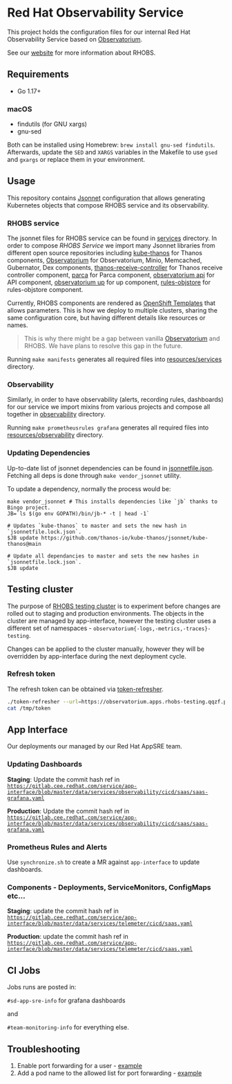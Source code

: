 # Red Hat Observability Service

This project holds the configuration files for our internal Red Hat Observability Service based on [Observatorium](https://github.com/observatorium/observatorium).

See our [website](https://rhobs-handbook.netlify.app/) for more information about RHOBS.

## Requirements

* Go 1.17+

### macOS

* findutils (for GNU xargs)
* gnu-sed

Both can be installed using Homebrew: `brew install gnu-sed findutils`. Afterwards, update the `SED` and `XARGS` variables in the Makefile to use `gsed` and `gxargs` or replace them in your environment.

## Usage

This repository contains [Jsonnet](https://jsonnet.org/) configuration that allows generating Kubernetes objects that compose RHOBS service and its observability.

### RHOBS service

The jsonnet files for RHOBS service can be found in [services](./services) directory. In order to compose *RHOBS Service* we import many Jsonnet libraries from different open source repositories including [kube-thanos](https://github.com/thanos-io/kube-thanos) for Thanos components, [Observatorium](https://github.com/observatorium/observatorium) for Observatorium, Minio, Memcached, Gubernator, Dex components, [thanos-receive-controller](https://github.com/observatorium/thanos-receive-controller) for Thanos receive controller component, [parca](https://github.com/parca-dev/parca) for Parca component, [observatorium api](https://github.com/observatorium/api) for API component, [observatorium up](https://github.com/observatorium/up) for up component,  [rules-objstore](https://github.com/observatorium/rules-objstore) for rules-objstore component.

Currently, RHOBS components are rendered as [OpenShift Templates](https://docs.openshift.com/container-platform/latest/openshift_images/using-templates.html) that allows parameters. This is how we deploy to multiple clusters, sharing the same configuration core, but having different details like resources or names.

> This is why there might be a gap between vanilla [Observatorium](https://github.com/observatorium/observatorium) and RHOBS. We have plans to resolve this gap in the future.

Running `make manifests` generates all required files into [resources/services](./resources/services) directory.

### Observability

Similarly, in order to have observability (alerts, recording rules, dashboards) for our service we import mixins from various projects and compose all together in [observability](./observability) directory.

Running `make prometheusrules grafana` generates all required files into [resources/observability](./resources/observability) directory.

### Updating Dependencies

Up-to-date list of jsonnet dependencies can be found in [jsonnetfile.json](./jsonnetfile.json). Fetching all deps is done through `make vendor_jsonnet` utility.

To update a dependency, normally the process would be:

```console
make vendor_jsonnet # This installs dependencies like `jb` thanks to Bingo project.
JB=`ls $(go env GOPATH)/bin/jb-* -t | head -1`

# Updates `kube-thanos` to master and sets the new hash in `jsonnetfile.lock.json`.
$JB update https://github.com/thanos-io/kube-thanos/jsonnet/kube-thanos@main

# Update all dependancies to master and sets the new hashes in `jsonnetfile.lock.json`.
$JB update
```

## Testing cluster

The purpose of [RHOBS testing cluster](https://console-openshift-console.apps.rhobs-testing.qqzf.p1.openshiftapps.com/dashboards) is to
experiment before changes are rolled out to staging and production environments. The objects in the cluster are managed by app-interface, however the testing cluster uses a different set of namespaces - `observatorium{-logs,-metrics,-traces}-testing`.

Changes can be applied to the cluster manually, however they will be overridden by app-interface during the next deployment cycle.

### Refresh token

The refresh token can be obtained via [token-refresher](https://github.com/observatorium/token-refresher).

```bash
./token-refresher --url=https://observatorium.apps.rhobs-testing.qqzf.p1.openshiftapps.com  --oidc.client-id=observatorium-rhobs-testing  --oidc.client-secret=<token> --log.level=debug --oidc.issuer-url=https://sso.redhat.com/auth/realms/redhat-external --oidc.audience=observatorium-telemeter-testing --file /tmp/token
cat /tmp/token
```

## App Interface

Our deployments our managed by our Red Hat AppSRE team.

### Updating Dashboards

**Staging**: Update the commit hash ref in [`https://gitlab.cee.redhat.com/service/app-interface/blob/master/data/services/observability/cicd/saas/saas-grafana.yaml`](https://gitlab.cee.redhat.com/service/app-interface/blob/master/data/services/observability/cicd/saas/saas-grafana.yaml)

**Production**: Update the commit hash ref in [`https://gitlab.cee.redhat.com/service/app-interface/blob/master/data/services/observability/cicd/saas/saas-grafana.yaml`](https://gitlab.cee.redhat.com/service/app-interface/blob/master/data/services/observability/cicd/saas/saas-grafana.yaml)

### Prometheus Rules and Alerts

Use `synchronize.sh` to create a MR against `app-interface` to update dashboards.

### Components - Deployments, ServiceMonitors, ConfigMaps etc...

**Staging**: update the commit hash ref in [`https://gitlab.cee.redhat.com/service/app-interface/blob/master/data/services/telemeter/cicd/saas.yaml`](https://gitlab.cee.redhat.com/service/app-interface/blob/master/data/services/telemeter/cicd/saas.yaml)

**Production**: update the commit hash ref in [`https://gitlab.cee.redhat.com/service/app-interface/blob/master/data/services/telemeter/cicd/saas.yaml`](https://gitlab.cee.redhat.com/service/app-interface/blob/master/data/services/telemeter/cicd/saas.yaml)

## CI Jobs

Jobs runs are posted in:

`#sd-app-sre-info` for grafana dashboards

and

`#team-monitoring-info` for everything else.

## Troubleshooting

1. Enable port forwarding for a user - [example](https://gitlab.cee.redhat.com/service/app-interface/-/blob/ee91aac666ee39a273332c59ad4bdf7e0f50eeba/data/teams/telemeter/users/fbranczy.yml#L14)
2. Add a pod name to the allowed list for port forwarding - [example](https://gitlab.cee.redhat.com/service/app-interface/-/blob/ee91aac666ee39a273332c59ad4bdf7e0f50eeba/resources/app-sre/telemeter-production/observatorium-allow-port-forward.role.yaml#L10)
